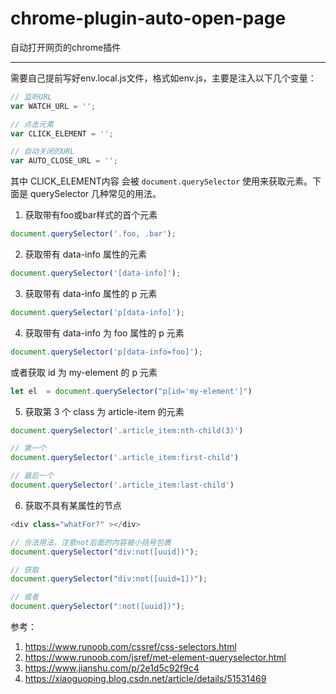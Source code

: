 # chrome-plugin-auto-open-page

自动打开网页的chrome插件


_____


需要自己提前写好env.local.js文件，格式如env.js，主要是注入以下几个变量：

```ts
// 监听URL
var WATCH_URL = ''; 

// 点击元素
var CLICK_ELEMENT = '';

// 自动关闭的URL
var AUTO_CLOSE_URL = '';
```

其中 CLICK_ELEMENT内容 会被 `document.querySelector` 使用来获取元素。下面是 querySelector 几种常见的用法。


1. 获取带有foo或bar样式的首个元素

```js
document.querySelector('.foo, .bar');
```

2. 获取带有 data-info 属性的元素

```js
document.querySelector('[data-info]');
```

3. 获取带有 data-info 属性的 p 元素

```js
document.querySelector('p[data-info]');
```

4. 获取带有 data-info 为 foo 属性的 p 元素

```js
document.querySelector('p[data-info=foo]');
```

或者获取 id 为 my-element 的 p 元素

```js
let el  = document.querySelector("p[id='my-element']")
```



5. 获取第 3 个 class 为 article-item 的元素


```js
document.querySelector('.article_item:nth-child(3)')

// 第一个
document.querySelector('.article_item:first-child')

// 最后一个
document.querySelector('.article_item:last-child')
```

6. 获取不具有某属性的节点

```ts
<div class="whatFor?" ></div>

// 合法用法，注意not后面的内容被小括号包裹
document.querySelector("div:not([uuid])");

// 获取
document.querySelector("div:not([uuid=1])");

// 或者
document.querySelector(":not([uuid])");
```


参考：
1. https://www.runoob.com/cssref/css-selectors.html
2. https://www.runoob.com/jsref/met-element-queryselector.html
3. https://www.jianshu.com/p/2e1d5c92f9c4
4. https://xiaoguoping.blog.csdn.net/article/details/51531469


